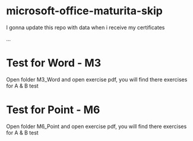 # microsoft-office-maturita-skip

I gonna update this repo with data when i receive my certificates

...

# Test for Word - M3

Open folder M3_Word and open exercise pdf, you will find there exercises for A & B test

# Test for Point - M6

Open folder M6_Point and open exercise pdf, you will find there exercises for A & B test
